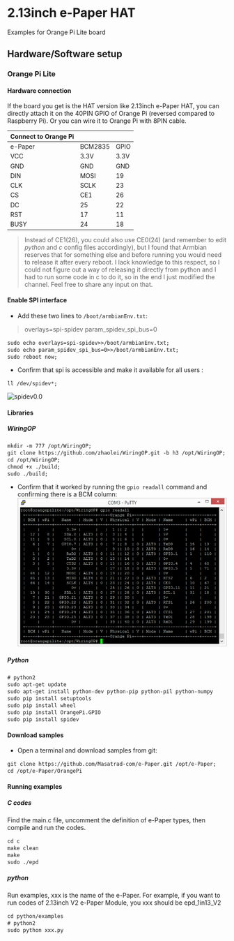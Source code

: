 # 2.13inch e-Paper HAT
Examples for Orange Pi Lite board
## Hardware/Software setup
### Orange Pi Lite
#### Hardware connection
If the board you get is the HAT version like 2.13inch e-Paper HAT, you can directly attach it on the 40PIN GPIO of Orange Pi (reversed compared to Raspberry Pi). Or you can wire it to Orange Pi with 8PIN cable.

|**Connect to Orange Pi** |||
|- |- |-|
|  e-Paper | BCM2835 | GPIO |
|VCC|3.3V|3.3V|
|GND|GND|GND|
|DIN|MOSI|19|
|CLK|SCLK|23|
|CS|CE1|26|
|DC|25|22|
|RST|17|11|
|BUSY|24|18|

> Instead of CE1(26), you could also use CE0(24) (and remember to edit *python* and *c* config files accordingly), but I found that Armbian reserves that for something else and before running you would need to release it after every reboot. I lack knowledge to this respect, so I could not figure out a way of releasing it directly from python and I had to run some code in c to do it, so in the end I just modified the channel. Feel free to share any input on that.

#### Enable SPI interface

 - Add these two lines to `/boot/armbianEnv.txt`:
> overlays=spi-spidev
> param_spidev_spi_bus=0
```
sudo echo overlays=spi-spidev>>/boot/armbianEnv.txt;
sudo echo param_spidev_spi_bus=0>>/boot/armbianEnv.txt;
sudo reboot now;
```
 - Confirm that spi is accessible and make it available for all users :
```
ll /dev/spidev*;
```
![spidev0.0](https://lh3.googleusercontent.com/u/0/d/1yJRSVAcWzIsOMU8RPNHjI1d5xYdBLaBG=w1920-h937-iv1)

#### Libraries
##### WiringOP
    mkdir -m 777 /opt/WiringOP;
    git clone https://github.com/zhaolei/WiringOP.git -b h3 /opt/WiringOP;
    cd /opt/WiringOP;
    chmod +x ./build;
    sudo ./build;

 - Confirm that it worked by running the `gpio readall` command and confirming there is a BCM column:
 ![gpio readall](https://github.com/Masatrad-com/e-Paper/blob/master/OrangePi/gpioreadall.png)

##### Python
```
# python2
sudo apt-get update
sudo apt-get install python-dev python-pip python-pil python-numpy
sudo pip install setuptools
sudo pip install wheel
sudo pip install OrangePi.GPIO
sudo pip install spidev
```
#### Download samples

 - Open a terminal and download samples from git:
```
git clone https://github.com/Masatrad-com/e-Paper.git /opt/e-Paper;
cd /opt/e-Paper/OrangePi
```
#### Running examples
##### C codes
Find the main.c file, uncomment the definition of e-Paper types, then compile and run the codes.
```
cd c
make clean
make
sudo ./epd
```
##### python

Run examples, xxx is the name of the e-Paper. For example, if you want to run codes of 2.13inch V2 e-Paper Module, you xxx should be epd_1in13_V2  
```
cd python/examples
# python2
sudo python xxx.py
```
<!--stackedit_data:
eyJoaXN0b3J5IjpbNDIyNzgzMjIzLDEzOTMzNjIxNjgsMTcxND
k2ODQxNSw2NDQ5MzAxNzQsMTA1MDE2OTU2OCwtMTMzMDA1Mzcx
MywtMTc3NjUwNjYzMCwtOTk3MjY0NjEzLDU1NDU4MDc3OCwxMD
U0NTM3OTMxLDgwODczNjU1NSwtNTE5ODA4MjIsMTY2NTkzMjEw
NiwxMzk4NzQ2NzksLTIzMTUyNjU4NywtOTU2ODEzNjA4LC0xMj
g3MDQwNjIzLDEzMDQ1MDM5LDQ3NjM4NDI1OSw3MzA3NzM4ODBd
fQ==
-->